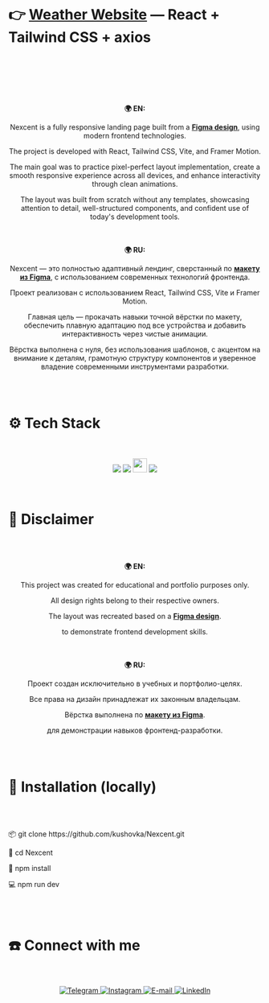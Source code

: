 # 👉 **[Weather Website](https://kushovka.github.io/Weather/)** — React + Tailwind CSS + axios
<br><br>

<br><br>
<div align="center">
  <b>🌍 EN:</b><br />
<p>
  Nexcent is a fully responsive landing page built from a
  <a href="https://www.figma.com/design/lx5XOpG2wi9BVE3PWYlaIc/Responsive-Landing-Page-Design-%7C-Website-Home-Page-Design-%7C-Agency-Website-UI-Design--Community-?node-id=204-686&t=u43mfh9BpEz9t7xx-1"><strong>Figma design</strong></a>,
  using modern frontend technologies.
</p>

<p>
The project is developed with React, Tailwind CSS, Vite, and Framer Motion.
</p>

<p>
The main goal was to practice pixel-perfect layout implementation,  
create a smooth responsive experience across all devices,  
and enhance interactivity through clean animations.
</p>

<p>
 The layout was built from scratch without any templates,  
showcasing attention to detail, well-structured components,  
and confident use of today's development tools.
</p>
</div>
<br><br>
<div align="center">
<b>🌍 RU:</b><br />
<p>
Nexcent — это полностью адаптивный лендинг,  
сверстанный по 
  <a href="https://www.figma.com/design/lx5XOpG2wi9BVE3PWYlaIc/Responsive-Landing-Page-Design-%7C-Website-Home-Page-Design-%7C-Agency-Website-UI-Design--Community-?node-id=204-686&t=u43mfh9BpEz9t7xx-1"><strong>макету из Figma</strong></a>,
 с использованием современных технологий фронтенда.
</p>

<p>
Проект реализован с использованием React, Tailwind CSS, Vite и Framer Motion.
</p>

<p>
 Главная цель — прокачать навыки точной вёрстки по макету,  
обеспечить плавную адаптацию под все устройства  
и добавить интерактивность через чистые анимации.
</p>

<p>
Вёрстка выполнена с нуля, без использования шаблонов,  
с акцентом на внимание к деталям, грамотную структуру компонентов  
и уверенное владение современными инструментами разработки.
</p>
</div>
<br><br>
<h1>⚙️ Tech Stack</h1>
<br><br>
<div align="center">
  <img src="https://img.shields.io/badge/react-%2320232a.svg?style=for-the-badge&logo=react&logoColor=%2361DAFB"/>
  <img src="https://img.shields.io/badge/tailwindcss-%2338B2AC.svg?style=for-the-badge&logo=tailwind-css&logoColor=white"/>
   <img src="https://img.shields.io/badge/Framer_Motion-0055FF?style=for-the-badge&logo=framer&logoColor=white" height="28"/>
  <img src="https://img.shields.io/badge/vite-%23646CFF.svg?style=for-the-badge&logo=vite&logoColor=white"/>
</div>
<br><br>

# 🚨 Disclaimer
<br><br>
<div align="center">
   <b>🌍 EN:</b><br />
  <p>
    <p>This project was created for educational and portfolio purposes only. </p> 
    <p>All design rights belong to their respective owners.   </p> 

The layout was recreated based on a
<a href="https://www.figma.com/design/7D4W4SewIgAFvWw1qPiWUS/positivus-figma-template?node-id=330-762&t=PLjKCXPo1UeUd3ON-1"><strong>Figma design</strong></a>.

to demonstrate frontend development skills.</p>
</div>
<br><br>
<div align="center">
    <b>🌍 RU:</b><br />
  <p>
    <p>Проект создан исключительно в учебных и портфолио-целях. </p> 
    <p>Все права на дизайн принадлежат их законным владельцам.     </p> 

Вёрстка выполнена по
<a href="https://www.figma.com/design/7D4W4SewIgAFvWw1qPiWUS/positivus-figma-template?node-id=330-762&t=PLjKCXPo1UeUd3ON-1"><strong>макету из Figma</strong></a>.

для демонстрации навыков фронтенд-разработки.</p>
</div>
<br><br>


<h1>🚀 Installation (locally) </h1>
 <br><br>
<div>

<p>📦 git clone https://github.com/kushovka/Nexcent.git</p>
<p>📁 cd Nexcent</p>
<p>📲 npm install</p>
<p>💻 npm run dev</p>

</div>
 <br><br>

<h1>☎️ Connect with me </h1>
 <br><br>
    <div align="center">
        <a href="https://t.me/kushovka">
<img src="https://img.shields.io/badge/Telegram-%2304A1F7.svg?style=for-the-badge&logo=telegram&logoColor=white" alt="Telegram" />
        </a>
        <a href="https://www.instagram.com/kushovka">
<img src="https://img.shields.io/badge/Instagram-%23E4405F.svg?style=for-the-badge&logo=instagram&logoColor=white" alt="Instagram" />
        </a>
        <a href="mailto:kushovk2003@mail.ru">
<img src="https://img.shields.io/badge/Email-D14836?style=for-the-badge&logo=gmail&logoColor=white" alt="E-mail" />
        </a>
           </a>
        <a href="https://www.linkedin.com/in/kirill-kushov-9714b9364?utm_source=share&utm_campaign=share_via&utm_content=profile&utm_medium=ios_app">
<img src="https://img.shields.io/badge/LinkedIn-0A66C2?style=for-the-badge&logo=linkedin&logoColor=white" alt="LinkedIn" />
        </a>
</div>
 <br><br>